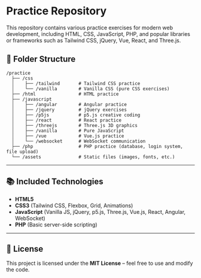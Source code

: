 # Practice Repository

This repository contains various practice exercises for modern web development, including HTML, CSS, JavaScript, PHP, and popular libraries or frameworks such as Tailwind CSS, jQuery, Vue, React, and Three.js.

## 📂 Folder Structure
```
/practice
  ├── /css
  │    ├── /tailwind       # Tailwind CSS practice
  │    └── /vanilla        # Vanilla CSS (pure CSS exercises)
  ├── /html                # HTML practice
  ├── /javascript
  │    ├── /angular        # Angular practice
  │    ├── /jquery         # jQuery exercises
  │    ├── /p5js           # p5.js creative coding
  │    ├── /react          # React practice
  │    ├── /threejs        # Three.js 3D graphics
  │    ├── /vanilla        # Pure JavaScript
  │    ├── /vue            # Vue.js practice
  │    └── /websocket      # WebSocket communication
  ├── /php                 # PHP practice (database, login system, file upload)
  └── /assets              # Static files (images, fonts, etc.)
```

---

## 📚 Included Technologies
- **HTML5**
- **CSS3** (Tailwind CSS, Flexbox, Grid, Animations)
- **JavaScript** (Vanilla JS, jQuery, p5.js, Three.js, Vue.js, React, Angular, WebSocket)
- **PHP** (Basic server-side scripting)

---

## 📜 License
This project is licensed under the **MIT License** – feel free to use and modify the code.
